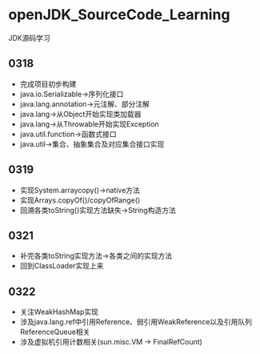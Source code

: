 # openJDK_SourceCode_Learning
JDK源码学习

## 0318
- 完成项目初步构建
- java.io.Serializable->序列化接口
- java.lang.annotation->元注解、部分注解
- java.lang->从Object开始实现类加载器
- java.lang->从Throwable开始实现Exception
- java.util.function->函数式接口
- java.util->集合、抽象集合及对应集合接口实现

## 0319
- 实现System.arraycopy()->native方法
- 实现Arrays.copyOf()/copyOfRange()
- 回溯各类toString()实现方法缺失->String构造方法

## 0321
- 补完各类toString实现方法->各类之间的实现方法
- 回到ClassLoader实现上来

## 0322
- 关注WeakHashMap实现
- 涉及java.lang.ref中引用Reference、弱引用WeakReference以及引用队列ReferenceQueue相关
- 涉及虚拟机引用计数相关(sun.misc.VM -> FinalRefCount)